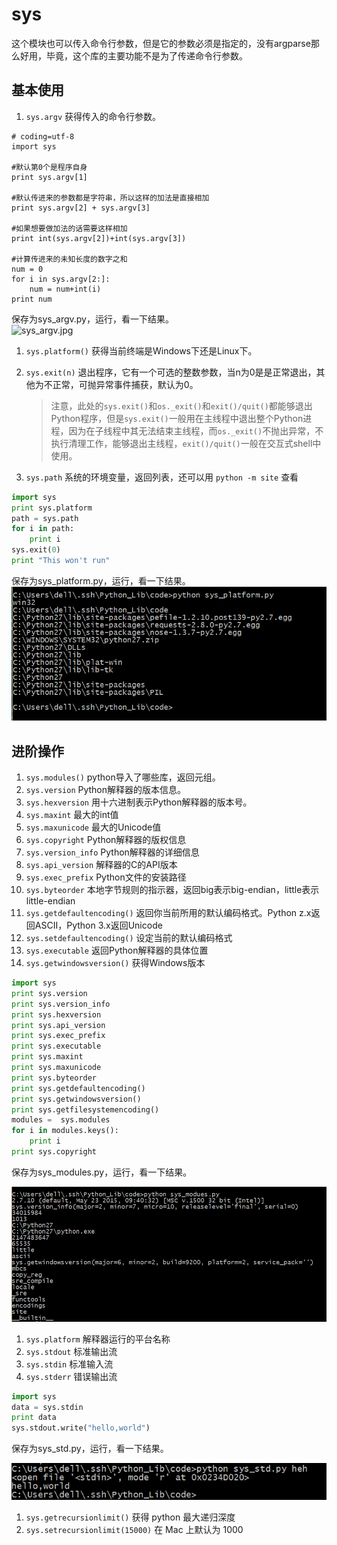 # sys

这个模块也可以传入命令行参数，但是它的参数必须是指定的，没有argparse那么好用，毕竟，这个库的主要功能不是为了传递命令行参数。

## 基本使用

1. `sys.argv` 获得传入的命令行参数。

```text
# coding=utf-8
import sys

#默认第0个是程序自身
print sys.argv[1]

#默认传进来的参数都是字符串，所以这样的加法是直接相加
print sys.argv[2] + sys.argv[3]

#如果想要做加法的话需要这样相加
print int(sys.argv[2])+int(sys.argv[3])

#计算传进来的未知长度的数字之和
num = 0
for i in sys.argv[2:]:
    num = num+int(i)
print num
```

保存为sys\_argv.py，运行，看一下结果。   
![sys\_argv.jpg](https://github.com/windard/python-book/tree/3a60279817fd30d170c21a3ae893fdd3ee51fd0a/official/images/sys_argv.jpg)

1. `sys.platform()` 获得当前终端是Windows下还是Linux下。
2. `sys.exit(n)` 退出程序，它有一个可选的整数参数，当n为0是是正常退出，其他为不正常，可抛异常事件捕获，默认为0。

   > 注意，此处的`sys.exit()`和`os._exit()`和`exit()/quit()`都能够退出Python程序，但是`sys.exit()`一般用在主线程中退出整个Python进程，因为在子线程中其无法结束主线程，而`os._exit()`不抛出异常，不执行清理工作，能够退出主线程，`exit()/quit()`一般在交互式shell中使用。

3. `sys.path` 系统的环境变量，返回列表，还可以用 `python -m site` 查看

```python
import sys
print sys.platform
path = sys.path
for i in path:
    print i
sys.exit(0)
print "This won't run"
```

保存为sys\_platform.py，运行，看一下结果。 ![sys\_platform.jpg](../../.gitbook/assets/sys_platform.jpg)

## 进阶操作

1. `sys.modules()` python导入了哪些库，返回元组。
2. `sys.version` Python解释器的版本信息。
3. `sys.hexversion` 用十六进制表示Python解释器的版本号。
4. `sys.maxint` 最大的int值
5. `sys.maxunicode` 最大的Unicode值
6. `sys.copyright` Python解释器的版权信息
7. `sys.version_info` Python解释器的详细信息
8. `sys.api_version` 解释器的C的API版本
9. `sys.exec_prefix` Python文件的安装路径
10. `sys.byteorder` 本地字节规则的指示器，返回big表示big-endian，little表示little-endian    
11. `sys.getdefaultencoding()` 返回你当前所用的默认编码格式。Python z.x返回ASCII，Python 3.x返回Unicode
12. `sys.setdefaultencoding()` 设定当前的默认编码格式
13. `sys.executable`  返回Python解释器的具体位置
14. `sys.getwindowsversion()`  获得Windows版本

```python
import sys
print sys.version
print sys.version_info
print sys.hexversion
print sys.api_version
print sys.exec_prefix
print sys.executable
print sys.maxint
print sys.maxunicode
print sys.byteorder
print sys.getdefaultencoding()
print sys.getwindowsversion()
print sys.getfilesystemencoding()
modules =  sys.modules
for i in modules.keys():
    print i
print sys.copyright
```

保存为sys\_modules.py，运行，看一下结果。

![sys\_modules.jpg](../../.gitbook/assets/sys_modules.jpg)

1. `sys.platform` 解释器运行的平台名称
2. `sys.stdout` 标准输出流
3. `sys.stdin`  标准输入流
4. `sys.stderr` 错误输出流

```python
import sys
data = sys.stdin
print data
sys.stdout.write("hello,world")
```

保存为sys\_std.py，运行，看一下结果。

![sys\_std.jpg](../../.gitbook/assets/sys_std.jpg)

1. `sys.getrecursionlimit()` 获得 python 最大递归深度
2. `sys.setrecursionlimit(15000)` 在 Mac 上默认为 1000

